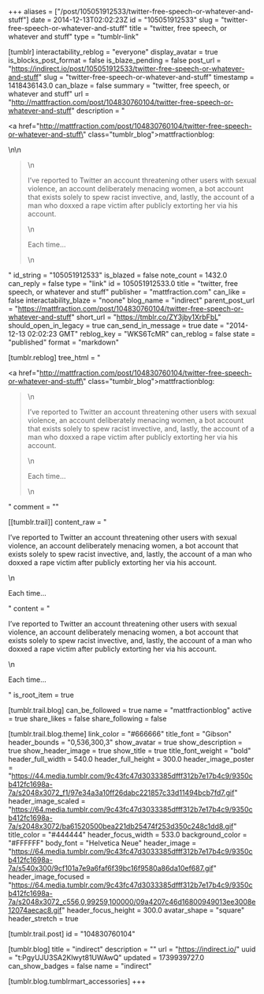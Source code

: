 +++
aliases = ["/post/105051912533/twitter-free-speech-or-whatever-and-stuff"]
date = 2014-12-13T02:02:23Z
id = "105051912533"
slug = "twitter-free-speech-or-whatever-and-stuff"
title = "twitter, free speech, or whatever and stuff"
type = "tumblr-link"

[tumblr]
interactability_reblog = "everyone"
display_avatar = true
is_blocks_post_format = false
is_blaze_pending = false
post_url = "https://indirect.io/post/105051912533/twitter-free-speech-or-whatever-and-stuff"
slug = "twitter-free-speech-or-whatever-and-stuff"
timestamp = 1418436143.0
can_blaze = false
summary = "twitter, free speech, or whatever and stuff"
url = "http://mattfraction.com/post/104830760104/twitter-free-speech-or-whatever-and-stuff"
description = "<p><a href=\"http://mattfraction.com/post/104830760104/twitter-free-speech-or-whatever-and-stuff\" class=\"tumblr_blog\">mattfractionblog</a>:</p>\n\n<blockquote>\n<p>I’ve reported to Twitter an account threatening other users with sexual violence, an account deliberately menacing women, a bot account that exists solely to spew racist invective, and, lastly, the account of a man who doxxed a rape victim after publicly extorting her via his account.</p>\n<p>Each time&hellip;</p>\n</blockquote>"
id_string = "105051912533"
is_blazed = false
note_count = 1432.0
can_reply = false
type = "link"
id = 105051912533.0
title = "twitter, free speech, or whatever and stuff"
publisher = "mattfraction.com"
can_like = false
interactability_blaze = "noone"
blog_name = "indirect"
parent_post_url = "https://mattfraction.com/post/104830760104/twitter-free-speech-or-whatever-and-stuff"
short_url = "https://tmblr.co/ZY3jby1XrbFbL"
should_open_in_legacy = true
can_send_in_message = true
date = "2014-12-13 02:02:23 GMT"
reblog_key = "WKS6TcMR"
can_reblog = false
state = "published"
format = "markdown"

[tumblr.reblog]
tree_html = "<p><a href=\"http://mattfraction.com/post/104830760104/twitter-free-speech-or-whatever-and-stuff\" class=\"tumblr_blog\">mattfractionblog</a>:</p><blockquote>\n<p>I’ve reported to Twitter an account threatening other users with sexual violence, an account deliberately menacing women, a bot account that exists solely to spew racist invective, and, lastly, the account of a man who doxxed a rape victim after publicly extorting her via his account.</p>\n<p>Each time…</p>\n</blockquote>"
comment = ""

[[tumblr.trail]]
content_raw = "<p>I’ve reported to Twitter an account threatening other users with sexual violence, an account deliberately menacing women, a bot account that exists solely to spew racist invective, and, lastly, the account of a man who doxxed a rape victim after publicly extorting her via his account.</p>\n<p>Each time…</p>"
content = "<p>I&rsquo;ve reported to Twitter an account threatening other users with sexual violence, an account deliberately menacing women, a bot account that exists solely to spew racist invective, and, lastly, the account of a man who doxxed a rape victim after publicly extorting her via his account.</p>\n<p>Each time&hellip;</p>"
is_root_item = true

[tumblr.trail.blog]
can_be_followed = true
name = "mattfractionblog"
active = true
share_likes = false
share_following = false

[tumblr.trail.blog.theme]
link_color = "#666666"
title_font = "Gibson"
header_bounds = "0,536,300,3"
show_avatar = true
show_description = true
show_header_image = true
show_title = true
title_font_weight = "bold"
header_full_width = 540.0
header_full_height = 300.0
header_image_poster = "https://44.media.tumblr.com/9c43fc47d3033385dfff312b7e17b4c9/9350cb412fc1698a-7a/s2048x3072_f1/97e34a3a10ff26dabc221857c33d11494bcb7fd7.gif"
header_image_scaled = "https://64.media.tumblr.com/9c43fc47d3033385dfff312b7e17b4c9/9350cb412fc1698a-7a/s2048x3072/ba61520500bea221db25474f253d350c248c1dd8.gif"
title_color = "#444444"
header_focus_width = 533.0
background_color = "#FFFFFF"
body_font = "Helvetica Neue"
header_image = "https://64.media.tumblr.com/9c43fc47d3033385dfff312b7e17b4c9/9350cb412fc1698a-7a/s540x300/9cf101a7e9a6faf6f39bc16f9580a86da10ef687.gif"
header_image_focused = "https://64.media.tumblr.com/9c43fc47d3033385dfff312b7e17b4c9/9350cb412fc1698a-7a/s2048x3072_c556,0,99259,100000/09a4207c46d16800949013ee3008e12074aecac8.gif"
header_focus_height = 300.0
avatar_shape = "square"
header_stretch = true

[tumblr.trail.post]
id = "104830760104"

[tumblr.blog]
title = "indirect"
description = ""
url = "https://indirect.io/"
uuid = "t:PgyUJU3SA2Klwyt81UWAwQ"
updated = 1739939727.0
can_show_badges = false
name = "indirect"

[tumblr.blog.tumblrmart_accessories]
+++
